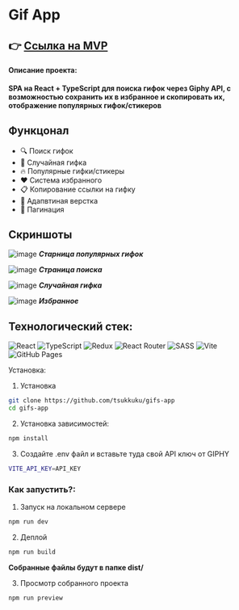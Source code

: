 # Gif App

## 👉 [Ссылка на MVP](https://tsukkuku.github.io/gifs-app/)

#### Описание проекта:
**SPA на React + TypeScript для поиска гифок через Giphy API, с возможностью сохранить их в избранное и скопировать их, отображение популярных гифок/стикеров**

## Функцонал

* 🔍 Поиск гифок
* 🎲 Случайная гифка
* 🔥 Популярные гифки/стикеры
* ❤️ Система избранного
* 📋 Копирование ссылки на гифку
* 📱 Адапвтиная верстка
* 🔢 Пагинация

## Скриншоты

![image](https://github.com/user-attachments/assets/6f0172ab-bd20-4a1f-a937-111e92d982e7)
***Старница популярных гифок***

![image](https://github.com/user-attachments/assets/cb90392f-5e6c-45db-b8be-352703992e5a)
***Страница поиска***

![image](https://github.com/user-attachments/assets/cfe1b7e3-b5aa-4854-9590-7d969654b222)
***Случайная гифка***

![image](https://github.com/user-attachments/assets/ad1aeda0-c4e9-4ce1-abac-4892f68dc60d)
***Избранное***

## Технологический стек: 
![React](https://img.shields.io/badge/react-%2320232a.svg?style=for-the-badge&logo=react&logoColor=%2361DAFB) ![TypeScript](https://img.shields.io/badge/typescript-%23007ACC.svg?style=for-the-badge&logo=typescript&logoColor=white) ![Redux](https://img.shields.io/badge/redux-%23593d88.svg?style=for-the-badge&logo=redux&logoColor=white) ![React Router](https://img.shields.io/badge/React_Router-CA4245?style=for-the-badge&logo=react-router&logoColor=white) ![SASS](https://img.shields.io/badge/SASS-hotpink.svg?style=for-the-badge&logo=SASS&logoColor=white) ![Vite](https://img.shields.io/badge/vite-%23646CFF.svg?style=for-the-badge&logo=vite&logoColor=white) ![GitHub Pages](https://img.shields.io/badge/github%20pages-121013?style=for-the-badge&logo=github&logoColor=white)


Установка: 

1. Установка
```bash
git clone https://github.com/tsukkuku/gifs-app
cd gifs-app
```
2. Установка зависимостей:
```bash
npm install
```
3. Создайте .env файл и вставьте туда свой API ключ от GIPHY
```bash
VITE_API_KEY=API_KEY
```
### Как запустить?:

1. Запуск на локальном сервере
```bash
npm run dev
```

2. Деплой
```bash
npm run build
```

**Собранные файлы будут в папке dist/**

3. Просмотр собранного проекта
```bash
npm run preview
```
